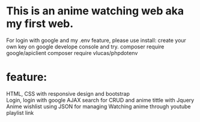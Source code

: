 # This is an anime watching web aka my first web.
For login with google and my .env feature, please use install:
create your own key on google develope console and try.
composer require google/apiclient
composer require vlucas/phpdotenv

# feature:
HTML, CSS with responsive design and bootstrap<br>
Login, login with google
AJAX search for CRUD and anime tittle with Jquery
Anime wishlist using JSON for managing
Watching anime through youtube playlist link
